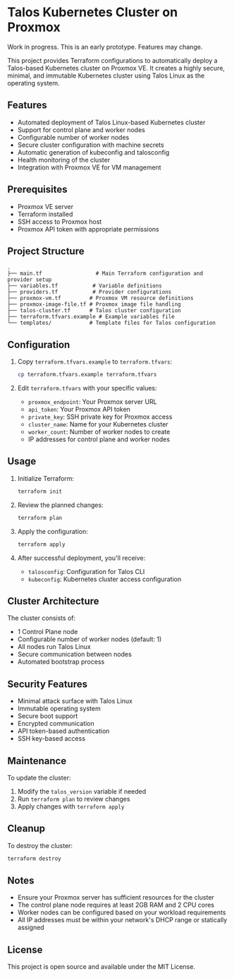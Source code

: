 # Talos Kubernetes Cluster on Proxmox

Work in progress. This is an early prototype. Features may change.

This project provides Terraform configurations to automatically deploy a Talos-based Kubernetes cluster on Proxmox VE. It creates a highly secure, minimal, and immutable Kubernetes cluster using Talos Linux as the operating system.

## Features

- Automated deployment of Talos Linux-based Kubernetes cluster
- Support for control plane and worker nodes
- Configurable number of worker nodes
- Secure cluster configuration with machine secrets
- Automatic generation of kubeconfig and talosconfig
- Health monitoring of the cluster
- Integration with Proxmox VE for VM management

## Prerequisites

- Proxmox VE server
- Terraform installed
- SSH access to Proxmox host
- Proxmox API token with appropriate permissions

## Project Structure

```
.
├── main.tf                 # Main Terraform configuration and provider setup
├── variables.tf           # Variable definitions
├── providers.tf           # Provider configurations
├── proxmox-vm.tf         # Proxmox VM resource definitions
├── proxmox-image-file.tf # Proxmox image file handling
├── talos-cluster.tf      # Talos cluster configuration
├── terraform.tfvars.example # Example variables file
└── templates/            # Template files for Talos configuration
```

## Configuration

1. Copy `terraform.tfvars.example` to `terraform.tfvars`:

   ```bash
   cp terraform.tfvars.example terraform.tfvars
   ```

2. Edit `terraform.tfvars` with your specific values:
   - `proxmox_endpoint`: Your Proxmox server URL
   - `api_token`: Your Proxmox API token
   - `private_key`: SSH private key for Proxmox access
   - `cluster_name`: Name for your Kubernetes cluster
   - `worker_count`: Number of worker nodes to create
   - IP addresses for control plane and worker nodes

## Usage

1. Initialize Terraform:

   ```bash
   terraform init
   ```

2. Review the planned changes:

   ```bash
   terraform plan
   ```

3. Apply the configuration:

   ```bash
   terraform apply
   ```

4. After successful deployment, you'll receive:
   - `talosconfig`: Configuration for Talos CLI
   - `kubeconfig`: Kubernetes cluster access configuration

## Cluster Architecture

The cluster consists of:

- 1 Control Plane node
- Configurable number of worker nodes (default: 1)
- All nodes run Talos Linux
- Secure communication between nodes
- Automated bootstrap process

## Security Features

- Minimal attack surface with Talos Linux
- Immutable operating system
- Secure boot support
- Encrypted communication
- API token-based authentication
- SSH key-based access

## Maintenance

To update the cluster:

1. Modify the `talos_version` variable if needed
2. Run `terraform plan` to review changes
3. Apply changes with `terraform apply`

## Cleanup

To destroy the cluster:

```bash
terraform destroy
```

## Notes

- Ensure your Proxmox server has sufficient resources for the cluster
- The control plane node requires at least 2GB RAM and 2 CPU cores
- Worker nodes can be configured based on your workload requirements
- All IP addresses must be within your network's DHCP range or statically assigned

## License

This project is open source and available under the MIT License.
